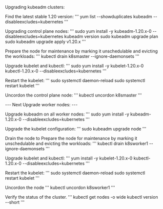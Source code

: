 Upgrading kubeadm clusters:

Find the latest stable 1.20 version:
'''
yum list --showduplicates kubeadm --disableexcludes=kubernetes
'''

Upgrading control plane nodes:
'''
sudo yum install -y kubeadm-1.20.x-0 --disableexcludes=kubernetes
kubeadm version
sudo kubeadm upgrade plan
sudo kubeadm upgrade apply v1.20.x
'''

Prepare the node for maintenance by marking it unschedulable and evicting the workloads:
'''
kubectl drain k8smaster --ignore-daemonsets
'''

Upgrade kubelet and kubectl:
'''
sudo yum install -y kubelet-1.20.x-0 kubectl-1.20.x-0 --disableexcludes=kubernetes
'''

Restart the kubelet:
'''
sudo systemctl daemon-reload
sudo systemctl restart kubelet
'''

Uncordon the control plane node:
'''
kubectl uncordon k8smaster 
'''

--- Next Upgrade worker nodes: ---

Upgrade kubeadm on all worker nodes:
'''
sudo yum install -y kubeadm-1.20.x-0 --disableexcludes=kubernetes
'''

Upgrade the kubelet configuration:
'''
sudo kubeadm upgrade node
'''

Drain the node to Prepare the node for maintenance by marking it unschedulable and evicting the workloads:
'''
kubectl drain k8sworker1 --ignore-daemonsets
'''

Upgrade kubelet and kubectl:
'''
yum install -y kubelet-1.20.x-0 kubectl-1.20.x-0 --disableexcludes=kubernetes
'''

Restart the kubelet:
'''
sudo systemctl daemon-reload
sudo systemctl restart kubelet
'''

Uncordon the node 
'''
kubectl uncordon k8sworker1 
'''

Verify the status of the cluster.
'''
kubectl get nodes -o wide
kubectl version --short
'''
